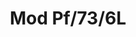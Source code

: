 ---
title: Mod Pf/73/6L
image_primary: img/mod6_amb.jpg
description: "The%20Mod%20seeks%20its%20inspiration%20in%20the%20flora%20kingdom%2C%20as%20it%20can%20be%20grouped%20to%20form%20a%20garden%20of%20possibilities%20through%20the%20finishes%20of%20the%20clusters%20of%20flowers.%20The%20petals%20of%20its%20flowers%20are%20customizable%2C%20being%20able%20to%20adapt%20to%20almost%20all%20types%20of%20materials%2C%20Plates%20smooth%2C%20perforated%2C%20deployed%20or%20drawn%20and%20laser%20cut%20according%20to%20the%20agenda%20you%20want%20to%20use.%20They%20also%20accept%20natural%20materials%2C%20such%20as%20wood%20panels%20or%20natural%20fibers%20such%20as%20raffia%20and%20if%20we%20let%20our%20imagination%20fly%2C%20we%20can%20sew%20or%20crochet%20them%20with%20colored%20thread.%0A%0A%0A%0A"
designer: Lázaro Rosa-Violán
image_thumb: img/Mod-6L.jpg
href: https://www.bover.es/en/lamp/mod-pf-73-6l/
tags: 
  - bover
  - Indoor
  - Pendant
  - New
  - Ceiling
  - indoor-lamps
category: indoor-lamps
subtitle: 
manufacturer: Bover
slug: /manufacturers/bover/indoor-lamps/lazaro-rosa-violan-mod-pf-73-6-l
---